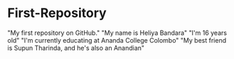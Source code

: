 # First-Repository
"My first repository on GitHub."
"My name is Heliya Bandara"
"I'm 16 years old"
"I'm currently educating at Ananda College Colombo"
"My best friend is Supun Tharinda, and he's also an Anandian"
